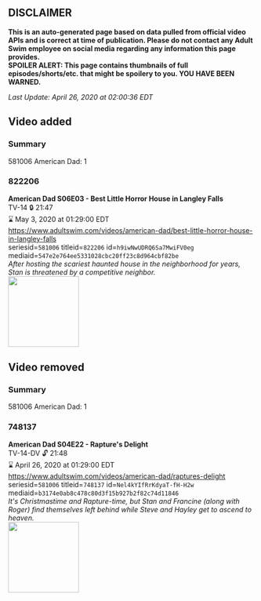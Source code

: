## DISCLAIMER
**This is an auto-generated page based on data pulled from official video APIs and is correct at time of publication. Please do not contact any Adult Swim employee on social media regarding any information this page provides.**  
**SPOILER ALERT: This page contains thumbnails of full episodes/shorts/etc. that might be spoilery to you. YOU HAVE BEEN WARNED.**  

_Last Update: April 26, 2020 at 02:00:36 EDT_
## Video added
### Summary
581006 American Dad: 1  
### 822206
**American Dad S06E03 - Best Little Horror House in Langley Falls**  
TV-14 🔒 21:47  
⌛ May 3, 2020 at 01:29:00 EDT  
https://www.adultswim.com/videos/american-dad/best-little-horror-house-in-langley-falls  
seriesid=`581006` titleid=`822206` id=`h9iwNwUDRQ6Sa7MwiFV0eg` mediaid=`547e2e764ee5331028cbc20ff23c8d964cbf82be`  
_After hosting the scariest haunted house in the neighborhood for years, Stan is threatened by a competitive neighbor._  
<a href="https://i.cdn.turner.com/adultswim/big/image-upload/thumbnails/thumb-2_image-152002043995718.jpg"><img src="https://i.cdn.turner.com/adultswim/big/image-upload/thumbnails/thumb-2_image-152002043995718.jpg" height="144px" /></a>
## Video removed
### Summary
581006 American Dad: 1  
### 748137
**American Dad S04E22 - Rapture's Delight**  
TV-14-DV 🔓 21:48  
⌛ April 26, 2020 at 01:29:00 EDT  
https://www.adultswim.com/videos/american-dad/raptures-delight  
seriesid=`581006` titleid=`748137` id=`Nel4kYIfRrKdyaT-fH-H2w` mediaid=`b3174e0ab8c478c80d3f15b927b2f82c74d11846`  
_It's Christmastime and Rapture-time, but Stan and Francine (along with Roger) find themselves left behind while Steve and Hayley get to ascend to heaven._  
<a href="https://i.cdn.turner.com/adultswim/big/image-upload/thumbnails/thumb-2_image-15283828974959.jpg"><img src="https://i.cdn.turner.com/adultswim/big/image-upload/thumbnails/thumb-2_image-15283828974959.jpg" height="144px" /></a>

